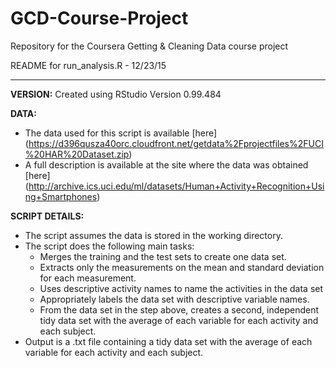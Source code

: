 # GCD-Course-Project
Repository for the Coursera Getting &amp; Cleaning Data course project  
  
README for run_analysis.R - 12/23/15  
***
__VERSION:__ Created using RStudio Version 0.99.484  
  
  
__DATA:__  
* The data used for this script is available [here] (https://d396qusza40orc.cloudfront.net/getdata%2Fprojectfiles%2FUCI%20HAR%20Dataset.zip)
* A full description is available at the site where the data was obtained [here]   (http://archive.ics.uci.edu/ml/datasets/Human+Activity+Recognition+Using+Smartphones)
  
  
__SCRIPT DETAILS:__  
* The script assumes the data is stored in the working directory.
* The script does the following main tasks:  
  + Merges the training and the test sets to create one data set.
  + Extracts only the measurements on the mean and standard deviation for each measurement. 
  + Uses descriptive activity names to name the activities in the data set
  + Appropriately labels the data set with descriptive variable names. 
  + From the data set in the step above, creates a second, independent tidy data set with the average of each variable for each activity and each subject.
* Output is a .txt file containing a tidy data set with the average of each variable for each activity and each subject.
